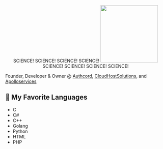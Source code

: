 <div id="header" align="center">
  SCIENCE!
  SCIENCE!
  SCIENCE!
  SCIENCE! <img src="https://cdn.discordapp.com/attachments/1066513793854750862/1066860872959524925/image3.png" width="180"/>
  SCIENCE!
  SCIENCE!
  SCIENCE!
  SCIENCE!
</div>


Founder, Developer & Owner @ <a href="https://authcord.xyz">Authcord</a>, <a href="https://cloudhostsolutions.co">CloudHostSolutions</a>, and <a href="https://apolloservices.xyz">Apolloservices</a>

## 🐸 My Favorite Languages
- C
- C#
- C++
- Golang
- Python
- HTML 
- PHP

